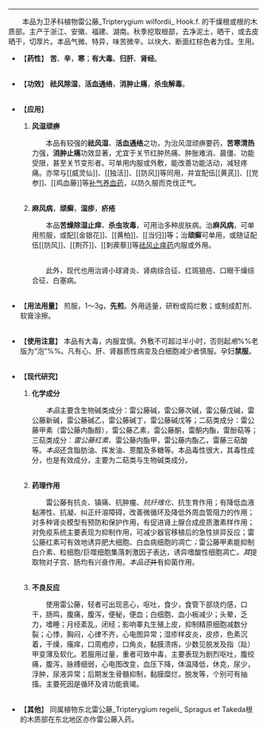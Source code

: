 ---
&emsp;&emsp;本品为卫矛科植物雷公藤_Tripterygium wilfordii_ Hook.f. 的干燥根或根的木质部。主产于浙江、安徽、福建、湖南。秋季挖取根部，去净泥土，晒干，或去皮晒干，切厚片。本品气微、特异，味苦微辛。以块大、断面红棕色者为佳。生用。

- 【**药性**】
	**苦**、**辛**，**寒**；**有大毒**。**归肝**、**肾经**。<br></br>

- 【**功效**】
	**祛风除湿**，**活血通络**，**消肿止痛**，**杀虫解毒**。<br></br>

- 【**应用**】
	1. **风湿顽痹**
		
		&emsp;&emsp;本品有较强的**祛风湿**<dfn>、</dfn>**活血通络**之功，为治风湿顽痹要药，**苦寒清热**力强，**消肿止痛**功效显著，尤宜于关节红肿热痛、肿胀难消、晨僵、功能受限，甚至关节变形者。可单用内服或外敷，能改善功能活动，减轻疼痛。亦常与[[威灵仙]]、[[独活]]、[[防风]]等同用，并宜配伍[[黄芪]]、[[党参]]、[[鸡血藤]]等<ins>补气养血药</ins>，以防久服而克伐正气。<br></br>
	
	2. **麻风病**，**顽癣**，**湿疹**，**疥疮**
		
		&emsp;&emsp;本品**苦燥除湿止痒**<dfn>、</dfn>**杀虫攻毒**，可用治多种皮肤病。治**麻风病**，可单用煎服，或配[[金银花]]、[[黄柏]]、[[当归]]等；治**顽癣**可单用，或随证配伍[[防风]]、[[荆芥]]、[[刺蒺藜]]等<ins>祛风止痒药</ins>内服或外用。<br></br>

		&emsp;&emsp;此外，现代也用治肾小球肾炎、肾病综合征、红斑狼疮、口眼干燥综合征、白塞病。<br></br>

- 【**用法用量**】
	煎服，1～3g，**先煎**。外用适量，研粉或捣烂敷；或制成酊剂、软膏涂擦。<br></br>

- 【**使用注意**】
	本品有大毒，内服宜慎。外敷不可超过半小时，否则起<dfn>疱</dfn>%%老版为“泡”%%。凡有心、肝、肾器质性病变及白细胞减少者慎服。孕妇**禁服**。<br></br>

- 【**现代研究**】
	1. **化学成分**
		
		&emsp;&emsp;<dfn>本品</dfn>主要含生物碱类成分：雷公藤碱，雷公藤次碱，雷公藤戊碱，雷公藤新碱，雷公藤碱乙，雷公藤碱丁，雷公藤碱戊等；二萜类成分：雷公藤甲素（雷公藤内酯醇），雷公藤乙素，雷公藤酮，雷酮内酯，雷酚萜等；三萜类成分：<dfn>雷公藤红素、</dfn>雷公藤内酯甲，雷公藤内酯乙，雷藤三萜酸等。<dfn>本品</dfn>还含脂肪油、挥发油、蒽醌及多糖等。本品毒性很大，其毒性成分，也是有效成分，主要为二萜类与生物碱类成分。<br></br>
	
	2. **药理作用**
		
		&emsp;&emsp;雷公藤有抗炎、镇痛、抗肿瘤、<dfn>抗纤维化、</dfn>抗生育作用；有降低血液黏滞性、抗凝、纠正纤溶障碍，改善微循环及降低外周血管阻力的作用；对多种肾炎模型有预防和保护作用，有促进肾上腺合成皮质激素样作用；对免疫系统主要表现为抑制作用，可减少器官移植后的急性排异反应；雷公藤红素可有效地诱异肥大细胞、白血病细胞的凋亡<dfn>；</dfn>雷公藤甲素能抑制白介素、粒细胞/巨噬细胞集落刺激因子表达，诱异嗜酸性细胞凋亡<dfn>。其</dfn>提取物对子宫、肠均有兴奋作用。<dfn>本品还</dfn>~~并~~有抑菌作用。<br></br>
	
	3. **不良反应**
		
		&emsp;&emsp;使用雷公藤，轻者可出现恶心，呕吐，食少，食管下部烧灼感，口干，肠鸣，腹痛，腹泻，便秘，便血；白细胞、血小板减少；头晕，乏力，嗜睡；月经紊乱，闭经；影响睾丸生殖上皮，抑制精原细胞减数分裂；心悸，胸闷，心律不齐，心电图异常；湿疹样皮炎，皮疹，色素沉着，干燥，瘙痒，口周疱疹，口角炎，黏膜溃疡，少数见脱发及指（趾）甲变薄及软化。若服用过量，重者可致中毒，主要表现为剧烈呕吐，腹绞痛，腹泻，脉搏细弱，心电图改变，血压下降，体温降低，休克，尿少，浮肿，尿液异常；后期发生骨髓抑制，黏膜糜烂，脱发等，个别可有抽搐。主要死因是循环及肾功能衰竭。<br></br>

- 【**其他**】
	同属植物东北雷公藤_Tripterygium regelii_ Spragus et Takeda根的木质部在东北地区亦作雷公藤入药。